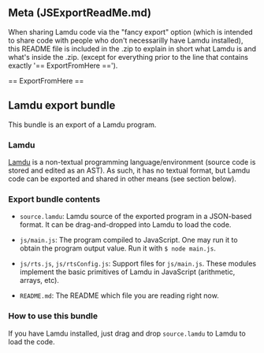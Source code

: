 ## Meta (JSExportReadMe.md)

When sharing Lamdu code via the "fancy export" option (which is intended to share code with people who don't necessarilly have Lamdu installed),
this README file is included in the .zip to explain in short what Lamdu is and what's inside the .zip.
(except for everything prior to the line that contains exactly '== ExportFromHere ==').

== ExportFromHere ==
## Lamdu export bundle

This bundle is an export of a Lamdu program.

### Lamdu

[Lamdu](http://lamdu.org) is a non-textual programming language/environment (source code is stored and edited as an AST).
As such, it has no textual format, but Lamdu code can be exported and shared in other means (see section below).

### Export bundle contents

* `source.lamdu`: Lamdu source of the exported program in a JSON-based
  format. It can be drag-and-dropped into Lamdu to load the code.

* `js/main.js`: The program compiled to JavaScript. One may run it to
  obtain the program output value. Run it with `$ node main.js`.

* `js/rts.js`, `js/rtsConfig.js`: Support files for
  `js/main.js`. These modules implement the basic primitives of Lamdu
  in JavaScript (arithmetic, arrays, etc).

* `README.md`: The README which file you are reading right now.

### How to use this bundle

If you have Lamdu installed, just drag and drop `source.lamdu` to Lamdu to load the code.
